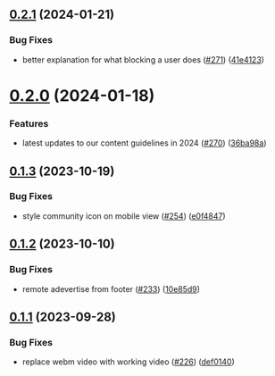 ## [0.2.1](https://github.com/dailydotdev/docs/compare/v0.2.0...v0.2.1) (2024-01-21)


### Bug Fixes

* better explanation for what blocking a user does ([#271](https://github.com/dailydotdev/docs/issues/271)) ([41e4123](https://github.com/dailydotdev/docs/commit/41e4123c3b14ffb02c2fd04db5129bf80b9c0a4a))



# [0.2.0](https://github.com/dailydotdev/docs/compare/v0.1.3...v0.2.0) (2024-01-18)


### Features

* latest updates to our content guidelines in 2024 ([#270](https://github.com/dailydotdev/docs/issues/270)) ([36ba98a](https://github.com/dailydotdev/docs/commit/36ba98aeb8370557bdb9064815973d0f7792246a))



## [0.1.3](https://github.com/dailydotdev/docs/compare/v0.1.2...v0.1.3) (2023-10-19)


### Bug Fixes

* style community icon on mobile view ([#254](https://github.com/dailydotdev/docs/issues/254)) ([e0f4847](https://github.com/dailydotdev/docs/commit/e0f4847a73b0450135f879360ea5d9207556040a))



## [0.1.2](https://github.com/dailydotdev/docs/compare/v0.1.1...v0.1.2) (2023-10-10)


### Bug Fixes

* remote adevertise from footer ([#233](https://github.com/dailydotdev/docs/issues/233)) ([10e85d9](https://github.com/dailydotdev/docs/commit/10e85d9cb340f09bc218ff613971c13e7c50552c))



## [0.1.1](https://github.com/dailydotdev/docs/compare/v0.1.0...v0.1.1) (2023-09-28)


### Bug Fixes

* replace webm video with working video ([#226](https://github.com/dailydotdev/docs/issues/226)) ([def0140](https://github.com/dailydotdev/docs/commit/def0140c63d5d7b11328fc79b9d1a296e6bf7fc1))



